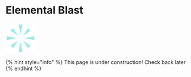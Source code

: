 # Elemental Blast



![](../../.gitbook/assets/cryo_explosion_med.png)

{% hint style="info" %}
This page is under construction! Check back later
{% endhint %}

